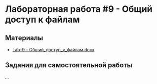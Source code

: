 # Лабораторная работа #9 - Общий доступ к файлам

## Материалы
- [Lab-9 - Общий_доступ_к_файлам.docx](https://github.com/xarll/vpr/blob/main/items/os1/lab9/Lab-9%20-%20%D0%9E%D0%B1%D1%89%D0%B8%D0%B9_%D0%B4%D0%BE%D1%81%D1%82%D1%83%D0%BF_%D0%BA_%D1%84%D0%B0%D0%B9%D0%BB%D0%B0%D0%BC.docx)

## Задания для самостоятельной работы
...


